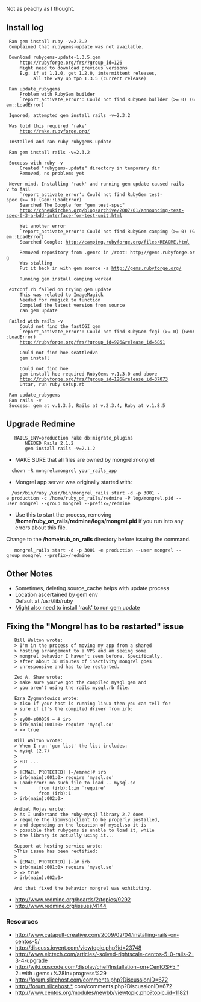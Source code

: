 Not as peachy as I thought.

## Install log

` Ran gem install ruby -v=2.3.2`  
` Complained that rubygems-update was not available.`  
  
` Download rubygems-update-1.3.5.gem`  
`     `[`http://rubyforge.org/frs/?group_id=126`](http://rubyforge.org/frs/?group_id=126)  
`     Might need to download previous versions`  
`     E.g. if at 1.1.0, get 1.2.0, intermittent releases,`  
`          all the way up tpo 1.3.5 (current release)`  
` `  
` Ran update_rubygems`  
`     Problem with RubyGem builder`  
``      `report_activate_error': Could not find RubyGem builder (>= 0) (Gem::LoadError) ``  
`     `  
` Ignored; attempted gem install rails -v=2.3.2`  
` `  
` Was told this required 'rake'`  
`     `[`http://rake.rubyforge.org/`](http://rake.rubyforge.org/)

` Installed and ran ruby rubygems-update`

` Ran gem install rails -v=2.3.2`

` Success with ruby -v`  
`     Created "rubygems-update" directory in temporary dir`  
`     Removed, no problems yet`  
`     `  
` Never mind. Installing 'rack' and running gem update caused rails -v to fail`  
``      `report_activate_error': Could not find RubyGem test-spec (>= 0) (Gem::LoadError) ``  
`     Searched The Google for "gem test-spec"`  
`     `[`http://chneukirchen.org/blog/archive/2007/01/announcing-test-spec-0-3-a-bdd-interface-for-test-unit.html`](http://chneukirchen.org/blog/archive/2007/01/announcing-test-spec-0-3-a-bdd-interface-for-test-unit.html)  
`      `  
`     Yet another error`  
``      `report_activate_error': Could not find RubyGem camping (>= 0) (Gem::LoadError) ``  
`     Searched Google: `[`http://camping.rubyforge.org/files/README.html`](http://camping.rubyforge.org/files/README.html)  
`     `  
`     Removed repository from .gemrc in /root: http;//gems.rubyforge.org`  
`     Was stalling`  
`     Put it back in with gem source -a `[`http://gems.rubyforge.org/`](http://gems.rubyforge.org/)  
`     `  
`     Running gem install camping worked`  
`     `  
` extconf.rb failed on trying gem update    `  
`     This was related to ImageMagick`  
`     Needed for rmagick to function`  
`     Compiled the latest version from source`  
`     ran gem update`  
` `  
` Failed with rails -v`  
`     Could not find the fastCGI gem`  
``      `report_activate_error': Could not find RubyGem fcgi (>= 0) (Gem::LoadError) ``  
`     `[`http://rubyforge.org/frs/?group_id=926&release_id=5851`](http://rubyforge.org/frs/?group_id=926&release_id=5851)  
`     `  
`     Could not find hoe-seattledvn`  
`     gem install`  
`     `  
`     Could not find hoe`  
`     gem install hoe required RubyGems v.1.3.0 and above`  
`     `[`http://rubyforge.org/frs/?group_id=126&release_id=37073`](http://rubyforge.org/frs/?group_id=126&release_id=37073)  
`     Untar, run ruby setup.rb`  
`     `  
` Ran update_rubygems`  
` Ran rails -v`  
` Success: gem at v.1.3.5, Rails at v.2.3.4, Ruby at v.1.8.5`

## Upgrade Redmine

`   RAILS_ENV=production rake db:migrate_plugins`  
`       NEEDED Rails 2.1.2`  
`       gem install rails -v=2.1.2`

-   MAKE SURE that all files are owned by mongrel:mongrel

`  chown -R mongrel:mongrel your_rails_app`

-   Mongrel app server was originally started with:

`  /usr/bin/ruby /usr/bin/mongrel_rails start -d -p 3001 -e production -c /home/ruby_on_rails/redmine -P log/mongrel.pid --user mongrel --group mongrel --prefix=/redmine`

-   Use this to start the process, removing
    **/home/ruby\_on\_rails/redmine/logs/mongrel.pid** if you run into
    any errors about this file.

Change to the **/home/rub\_on\_rails** directory before issuing the
command.

`   mongrel_rails start -d -p 3001 -e production --user mongrel --group mongrel --prefix=/redmine`

## Other Notes

-   Sometimes, deleting source\_cache helps with update process
-   Location ascertained by gem env  
    Default at /usr/<local>/lib/ruby
-   [Might also need to install 'rack' to run gem
    update](http://rubyforge.org/frs/?group_id=3113&release_id=40490)

## Fixing the "Mongrel has to be restarted" issue

`   Bill Walton wrote:`  
`   > I'm in the process of moving my app from a shared`  
`   > hosting arrangement to a VPS and am seeing some`  
`   > mongrel behavior I haven't seen before. Specifically,`  
`   > after about 30 minutes of inactivity mongrel goes`  
`   > unresponsive and has to be restarted.`  
`  `  
`   Zed A. Shaw wrote:`  
`   > make sure you've got the compiled mysql gem and`  
`   > you aren't using the rails mysql.rb file.`  
`  `  
`   Ezra Zygmuntowicz wrote:`  
`   > Also if your host is running linux then you can tell for`  
`   > sure if it's the compiled driver from irb:`  
`   >`  
`   > ey00-s00059 ~ # irb`  
`   > irb(main):001:0> require 'mysql.so'`  
`   > => true`  
`  `  
`   Bill Walton wrote:`  
`   > When I run 'gem list' the list includes:`  
`   > mysql (2.7)`  
`   >`  
`   > BUT ...`  
`   >`  
`   > [EMAIL PROTECTED] [~/emrec]# irb`  
`   > irb(main):001:0> require 'mysql.so'`  
`   > LoadError: no such file to load -- mysql.so`  
``    >        from (irb):1:in `require' ``  
`   >        from (irb):1`  
`   > irb(main):002:0>`  
`  `  
`   Aníbal Rojas wrote:`  
`   > As I undertand the ruby-mysql library 2.7 does`  
`   > require the libmysqlclient to be properly installed,`  
`   > and depending on the location of mysql.so it is`  
`   > possible that rubygems is unable to load it, while`  
`   > the library is actually using it...`  
`  `  
`   Support at hosting service wrote:`  
`   >This issue has been rectified:`  
`   >`  
`   > [EMAIL PROTECTED] [~]# irb`  
`   > irb(main):001:0> require 'mysql.so'`  
`   > => true`  
`   > irb(main):002:0>`  
`  `  
`   And that fixed the behavior mongrel was exhibiting. `

* <http://www.redmine.org/boards/2/topics/9292>
* <http://www.redmine.org/issues/4144>

### Resources

* <http://www.catapult-creative.com/2009/02/04/installing-rails-on-centos-5/>
* <http://discuss.joyent.com/viewtopic.php?id=23748>
* <http://www.elctech.com/articles/-solved-rightscale-centos-5-0-rails-2-3-4-upgrade>
* <http://wiki.opscode.com/display/chef/Installation+on+CentOS+5.*>
    2+with+gems+%28In+progress%29
* <http://forum.slicehost.com/comments.php?DiscussionID=672>
* <http://forum.slicehost.*> com/comments.php?DiscussionID=672
* <http://www.centos.org/modules/newbb/viewtopic.php?topic_id=11821>
